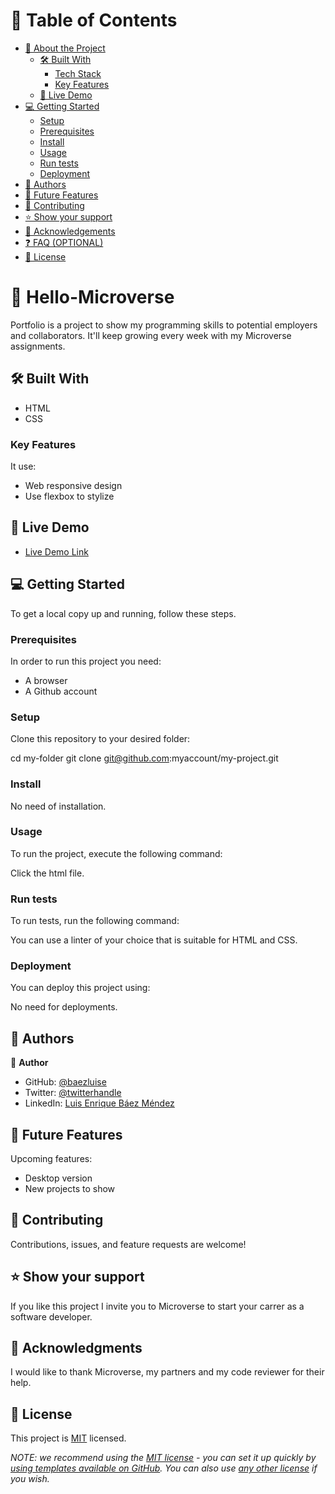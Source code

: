 <a name="readme-top"></a>

# 📗 Table of Contents

- [📖 About the Project](#about-project)
  - [🛠 Built With](#built-with)
    - [Tech Stack](#tech-stack)
    - [Key Features](#key-features)
  - [🚀 Live Demo](#live-demo)
- [💻 Getting Started](#getting-started)
  - [Setup](#setup)
  - [Prerequisites](#prerequisites)
  - [Install](#install)
  - [Usage](#usage)
  - [Run tests](#run-tests)
  - [Deployment](#triangular_flag_on_post-deployment)
- [👥 Authors](#authors)
- [🔭 Future Features](#future-features)
- [🤝 Contributing](#contributing)
- [⭐️ Show your support](#support)
- [🙏 Acknowledgements](#acknowledgements)
- [❓ FAQ (OPTIONAL)](#faq)
- [📝 License](#license)

# 📖 Hello-Microverse <a name="about-project"></a>

Portfolio is a project to show my programming skills to potential employers and collaborators. It'll keep growing every week with my Microverse assignments.

## 🛠 Built With <a name="built-with"></a>

- HTML
- CSS

### Key Features <a name="key-features"></a>

It use:

- Web responsive design
- Use flexbox to stylize

## 🚀 Live Demo <a name="live-demo"></a>

- [Live Demo Link](http://127.0.0.1:5500/)

## 💻 Getting Started <a name="getting-started"></a>

To get a local copy up and running, follow these steps.

### Prerequisites

In order to run this project you need:

- A browser
- A Github account

### Setup

Clone this repository to your desired folder:

cd my-folder
git clone git@github.com:myaccount/my-project.git

### Install

No need of installation.

### Usage

To run the project, execute the following command:

Click the html file.

### Run tests

To run tests, run the following command:

You can use a linter of your choice that is suitable for HTML and CSS.

### Deployment

You can deploy this project using:

No need for deployments.

## 👥 Authors <a name="authors"></a>

👤 **Author**

- GitHub: [@baezluise](https://github.com/baezluise)
- Twitter: [@twitterhandle](https://twitter.com/baezluise1)
- LinkedIn: [Luis Enrique Báez Méndez](https://www.linkedin.com/in/luis-enrique-b%C3%A1ez-m%C3%A9ndez-641917159/)

## 🔭 Future Features <a name="future-features"></a>

Upcoming features:

- Desktop version
- New projects to show

## 🤝 Contributing <a name="contributing"></a>

Contributions, issues, and feature requests are welcome!

## ⭐️ Show your support <a name="support"></a>

If you like this project I invite you to Microverse to start your carrer as a software developer.

## 🙏 Acknowledgments <a name="acknowledgements"></a>

I would like to thank Microverse, my partners and my code reviewer for their help.

## 📝 License <a name="license"></a>

This project is [MIT](https://choosealicense.com/licenses/mit/) licensed.

_NOTE: we recommend using the [MIT license](https://choosealicense.com/licenses/mit/) - you can set it up quickly by [using templates available on GitHub](https://docs.github.com/en/communities/setting-up-your-project-for-healthy-contributions/adding-a-license-to-a-repository). You can also use [any other license](https://choosealicense.com/licenses/) if you wish._
